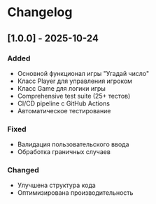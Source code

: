 # Changelog

## [1.0.0] - 2025-10-24

### Added
- Основной функционал игры "Угадай число"
- Класс Player для управления игроком
- Класс Game для логики игры
- Comprehensive test suite (25+ тестов)
- CI/CD pipeline с GitHub Actions
- Автоматическое тестирование

### Fixed
- Валидация пользовательского ввода
- Обработка граничных случаев

### Changed
- Улучшена структура кода
- Оптимизирована производительность
